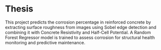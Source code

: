 # Thesis
This project predicts the corrosion percentage in reinforced concrete by extracting surface roughness from images using Sobel edge detection and combining it with Concrete Resistivity and Half-Cell Potential. A Random Forest Regressor model is trained to assess corrosion for structural health monitoring and predictive maintenance.

